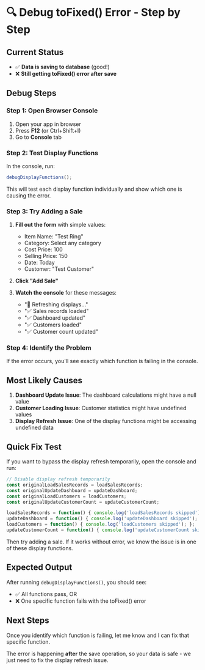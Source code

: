 # 🔍 Debug toFixed() Error - Step by Step

## Current Status
- ✅ **Data is saving to database** (good!)
- ❌ **Still getting toFixed() error after save**

## Debug Steps

### Step 1: Open Browser Console
1. Open your app in browser
2. Press **F12** (or Ctrl+Shift+I)
3. Go to **Console** tab

### Step 2: Test Display Functions
In the console, run:
```javascript
debugDisplayFunctions();
```

This will test each display function individually and show which one is causing the error.

### Step 3: Try Adding a Sale
1. **Fill out the form** with simple values:
   - Item Name: "Test Ring"
   - Category: Select any category
   - Cost Price: 100
   - Selling Price: 150
   - Date: Today
   - Customer: "Test Customer"

2. **Click "Add Sale"**

3. **Watch the console** for these messages:
   - "🔄 Refreshing displays..."
   - "✅ Sales records loaded"
   - "✅ Dashboard updated"
   - "✅ Customers loaded"
   - "✅ Customer count updated"

### Step 4: Identify the Problem
If the error occurs, you'll see exactly which function is failing in the console.

## Most Likely Causes

1. **Dashboard Update Issue**: The dashboard calculations might have a null value
2. **Customer Loading Issue**: Customer statistics might have undefined values
3. **Display Refresh Issue**: One of the display functions might be accessing undefined data

## Quick Fix Test

If you want to bypass the display refresh temporarily, open the console and run:
```javascript
// Disable display refresh temporarily
const originalLoadSalesRecords = loadSalesRecords;
const originalUpdateDashboard = updateDashboard;
const originalLoadCustomers = loadCustomers;
const originalUpdateCustomerCount = updateCustomerCount;

loadSalesRecords = function() { console.log('loadSalesRecords skipped'); };
updateDashboard = function() { console.log('updateDashboard skipped'); };
loadCustomers = function() { console.log('loadCustomers skipped'); };
updateCustomerCount = function() { console.log('updateCustomerCount skipped'); };
```

Then try adding a sale. If it works without error, we know the issue is in one of these display functions.

## Expected Output

After running `debugDisplayFunctions()`, you should see:
- ✅ All functions pass, OR
- ❌ One specific function fails with the toFixed() error

## Next Steps

Once you identify which function is failing, let me know and I can fix that specific function.

The error is happening **after** the save operation, so your data is safe - we just need to fix the display refresh issue.